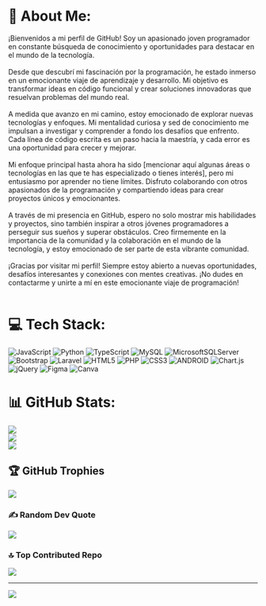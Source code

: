 # 💫 About Me:
¡Bienvenidos a mi perfil de GitHub! Soy un apasionado joven programador en constante búsqueda de conocimiento y oportunidades para destacar en el mundo de la tecnología.<br><br>Desde que descubrí mi fascinación por la programación, he estado inmerso en un emocionante viaje de aprendizaje y desarrollo. Mi objetivo es transformar ideas en código funcional y crear soluciones innovadoras que resuelvan problemas del mundo real.<br><br>A medida que avanzo en mi camino, estoy emocionado de explorar nuevas tecnologías y enfoques. Mi mentalidad curiosa y sed de conocimiento me impulsan a investigar y comprender a fondo los desafíos que enfrento. Cada línea de código escrita es un paso hacia la maestría, y cada error es una oportunidad para crecer y mejorar.<br><br>Mi enfoque principal hasta ahora ha sido [mencionar aquí algunas áreas o tecnologías en las que te has especializado o tienes interés], pero mi entusiasmo por aprender no tiene límites. Disfruto colaborando con otros apasionados de la programación y compartiendo ideas para crear proyectos únicos y emocionantes.<br><br>A través de mi presencia en GitHub, espero no solo mostrar mis habilidades y proyectos, sino también inspirar a otros jóvenes programadores a perseguir sus sueños y superar obstáculos. Creo firmemente en la importancia de la comunidad y la colaboración en el mundo de la tecnología, y estoy emocionado de ser parte de esta vibrante comunidad.<br><br>¡Gracias por visitar mi perfil! Siempre estoy abierto a nuevas oportunidades, desafíos interesantes y conexiones con mentes creativas. ¡No dudes en contactarme y unirte a mí en este emocionante viaje de programación!<br><br>


# 💻 Tech Stack:
![JavaScript](https://img.shields.io/badge/javascript-%23323330.svg?style=for-the-badge&logo=javascript&logoColor=%23F7DF1E) ![Python](https://img.shields.io/badge/python-3670A0?style=for-the-badge&logo=python&logoColor=ffdd54) ![TypeScript](https://img.shields.io/badge/typescript-%23007ACC.svg?style=for-the-badge&logo=typescript&logoColor=white) ![MySQL](https://img.shields.io/badge/mysql-%2300f.svg?style=for-the-badge&logo=mysql&logoColor=white) ![MicrosoftSQLServer](https://img.shields.io/badge/Microsoft%20SQL%20Sever-CC2927?style=for-the-badge&logo=microsoft%20sql%20server&logoColor=white) ![Bootstrap](https://img.shields.io/badge/bootstrap-%23563D7C.svg?style=for-the-badge&logo=bootstrap&logoColor=white) ![Laravel](https://img.shields.io/badge/laravel-%23FF2D20.svg?style=for-the-badge&logo=laravel&logoColor=white) ![HTML5](https://img.shields.io/badge/html5-%23E34F26.svg?style=for-the-badge&logo=html5&logoColor=white) ![PHP](https://img.shields.io/badge/php-%23777BB4.svg?style=for-the-badge&logo=php&logoColor=white) ![CSS3](https://img.shields.io/badge/css3-%231572B6.svg?style=for-the-badge&logo=css3&logoColor=white) ![ANDROID](https://img.shields.io/badge/android-%2320232a.svg?style=for-the-badge&logo=android&logoColor=%a4c639) ![Chart.js](https://img.shields.io/badge/chart.js-F5788D.svg?style=for-the-badge&logo=chart.js&logoColor=white) ![jQuery](https://img.shields.io/badge/jquery-%230769AD.svg?style=for-the-badge&logo=jquery&logoColor=white) 	![Figma](https://img.shields.io/badge/figma-%23F24E1E.svg?style=for-the-badge&logo=figma&logoColor=white) ![Canva](https://img.shields.io/badge/Canva-%2300C4CC.svg?style=for-the-badge&logo=Canva&logoColor=white)
# 📊 GitHub Stats:
![](https://github-readme-stats.vercel.app/api?username=CAJACHAGUA&theme=tokyonight&hide_border=false&include_all_commits=false&count_private=false)<br/>
![](https://github-readme-streak-stats.herokuapp.com/?user=CAJACHAGUA&theme=tokyonight&hide_border=false)<br/>
![](https://github-readme-stats.vercel.app/api/top-langs/?username=CAJACHAGUA&theme=tokyonight&hide_border=false&include_all_commits=false&count_private=false&layout=compact)

## 🏆 GitHub Trophies
![](https://github-profile-trophy.vercel.app/?username=CAJACHAGUA&theme=tokyonight&no-frame=false&no-bg=false&margin-w=4)

### ✍️ Random Dev Quote
![](https://quotes-github-readme.vercel.app/api?type=horizontal&theme=tokyonight)

### 🔝 Top Contributed Repo
![](https://github-contributor-stats.vercel.app/api?username=CAJACHAGUA&limit=5&theme=dark&combine_all_yearly_contributions=true)

---
[![](https://visitcount.itsvg.in/api?id=CAJACHAGUA&icon=0&color=0)](https://visitcount.itsvg.in)

<!-- Proudly created with GPRM ( https://gprm.itsvg.in ) -->
